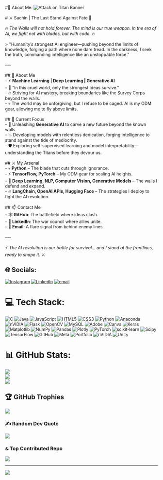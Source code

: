 #💫 About Me:
![Attack on Titan Banner](https://source.unsplash.com/1600x400/?dark,storm,anime)<br><br># ⚔️ Sachin | The Last Stand Against Fate 🏰<br><br>🔥 *The Walls will not hold forever. The mind is our true weapon. In the era of AI, we fight not with blades, but with code.* 🔥<br><br>> "Humanity’s strongest AI engineer—pushing beyond the limits of knowledge, forging a path where none dare tread. In the darkness, I seek the truth, commanding intelligence like an unstoppable force."<br><br>---<br><br>## 🧠 About Me<br>- ⚡ **Machine Learning | Deep Learning | Generative AI**<br>- 🏹 "In this cruel world, only the strongest ideas survive."<br>- 🔥 Striving for AI mastery, breaking boundaries like the Survey Corps beyond the walls.<br>- 💀 The world may be unforgiving, but I refuse to be caged. AI is my ODM gear, allowing me to fly above limits.<br><br>## 🚀 Current Focus<br>- 🔮 Unleashing **Generative AI** to carve a new future beyond the known walls.<br>- 💥 Developing models with relentless dedication, forging intelligence to stand against the tide of mediocrity.<br>- 🛡️ Exploring self-supervised learning and model interpretability—understanding the Titans before they devour us.<br><br>## ⚔️ My Arsenal<br>- 💀 **Python** – The blade that cuts through ignorance.<br>- ⚡ **TensorFlow, PyTorch** – My ODM gear for scaling AI heights.<br>- 🏰 **Deep Learning, NLP, Computer Vision, Generative Models** – The walls I defend and expand.<br>- 🔥 **LangChain, OpenAI APIs, Hugging Face** – The strategies I deploy to fight the AI revolution.<br><br>## 📫 Contact Me<br>- 🕸️ **GitHub**: The battlefield where ideas clash.<br>- 🦇 **LinkedIn**: The war council where allies unite.<br>- 📧 **Email**: A flare signal from behind enemy lines.<br><br>---<br><br>⚡ *The AI revolution is our battle for survival... and I stand at the frontlines, ready to shape it.* ⚔️<br>


## 🌐 Socials:
[![Instagram](https://img.shields.io/badge/Instagram-%23E4405F.svg?logo=Instagram&logoColor=white)](https://instagram.com/_sachx.n) [![LinkedIn](https://img.shields.io/badge/LinkedIn-%230077B5.svg?logo=linkedin&logoColor=white)](https://linkedin.com/in/https://www.linkedin.com/in/sachin-m29) [![email](https://img.shields.io/badge/Email-D14836?logo=gmail&logoColor=white)](mailto:sachin290805@gmail.com) 

# 💻 Tech Stack:
![C](https://img.shields.io/badge/c-%2300599C.svg?style=for-the-badge&logo=c&logoColor=white) ![Java](https://img.shields.io/badge/java-%23ED8B00.svg?style=for-the-badge&logo=openjdk&logoColor=white) ![JavaScript](https://img.shields.io/badge/javascript-%23323330.svg?style=for-the-badge&logo=javascript&logoColor=%23F7DF1E) ![HTML5](https://img.shields.io/badge/html5-%23E34F26.svg?style=for-the-badge&logo=html5&logoColor=white) ![CSS3](https://img.shields.io/badge/css3-%231572B6.svg?style=for-the-badge&logo=css3&logoColor=white) ![Python](https://img.shields.io/badge/python-3670A0?style=for-the-badge&logo=python&logoColor=ffdd54) ![Anaconda](https://img.shields.io/badge/Anaconda-%2344A833.svg?style=for-the-badge&logo=anaconda&logoColor=white) ![nVIDIA](https://img.shields.io/badge/cuda-000000.svg?style=for-the-badge&logo=nVIDIA&logoColor=green) ![Flask](https://img.shields.io/badge/flask-%23000.svg?style=for-the-badge&logo=flask&logoColor=white) ![OpenCV](https://img.shields.io/badge/opencv-%23white.svg?style=for-the-badge&logo=opencv&logoColor=white) ![MySQL](https://img.shields.io/badge/mysql-4479A1.svg?style=for-the-badge&logo=mysql&logoColor=white) ![Adobe](https://img.shields.io/badge/adobe-%23FF0000.svg?style=for-the-badge&logo=adobe&logoColor=white) ![Canva](https://img.shields.io/badge/Canva-%2300C4CC.svg?style=for-the-badge&logo=Canva&logoColor=white) ![Keras](https://img.shields.io/badge/Keras-%23D00000.svg?style=for-the-badge&logo=Keras&logoColor=white) ![Matplotlib](https://img.shields.io/badge/Matplotlib-%23ffffff.svg?style=for-the-badge&logo=Matplotlib&logoColor=black) ![NumPy](https://img.shields.io/badge/numpy-%23013243.svg?style=for-the-badge&logo=numpy&logoColor=white) ![Pandas](https://img.shields.io/badge/pandas-%23150458.svg?style=for-the-badge&logo=pandas&logoColor=white) ![Plotly](https://img.shields.io/badge/Plotly-%233F4F75.svg?style=for-the-badge&logo=plotly&logoColor=white) ![PyTorch](https://img.shields.io/badge/PyTorch-%23EE4C2C.svg?style=for-the-badge&logo=PyTorch&logoColor=white) ![scikit-learn](https://img.shields.io/badge/scikit--learn-%23F7931E.svg?style=for-the-badge&logo=scikit-learn&logoColor=white) ![Scipy](https://img.shields.io/badge/SciPy-%230C55A5.svg?style=for-the-badge&logo=scipy&logoColor=%white) ![TensorFlow](https://img.shields.io/badge/TensorFlow-%23FF6F00.svg?style=for-the-badge&logo=TensorFlow&logoColor=white) ![GitHub](https://img.shields.io/badge/github-%23121011.svg?style=for-the-badge&logo=github&logoColor=white) ![Meta](https://img.shields.io/badge/Meta-%230467DF.svg?style=for-the-badge&logo=Meta&logoColor=white) ![Portfolio](https://img.shields.io/badge/Portfolio-%23000000.svg?style=for-the-badge&logo=firefox&logoColor=#FF7139) ![nVIDIA](https://img.shields.io/badge/nVIDIA-%2376B900.svg?style=for-the-badge&logo=nVIDIA&logoColor=white) ![Unity](https://img.shields.io/badge/unity-%23000000.svg?style=for-the-badge&logo=unity&logoColor=white)
# 📊 GitHub Stats:
![](https://github-readme-stats.vercel.app/api?username=Sachin-M-29&theme=transparent&hide_border=false&include_all_commits=false&count_private=false)<br/>
![](https://github-readme-streak-stats.herokuapp.com/?user=Sachin-M-29&theme=transparent&hide_border=false)<br/>
![](https://github-readme-stats.vercel.app/api/top-langs/?username=Sachin-M-29&theme=transparent&hide_border=false&include_all_commits=false&count_private=false&layout=compact)

## 🏆 GitHub Trophies
![](https://github-profile-trophy.vercel.app/?username=Sachin-M-29&theme=radical&no-frame=false&no-bg=true&margin-w=4)

### ✍️ Random Dev Quote
![](https://quotes-github-readme.vercel.app/api?type=horizontal&theme=radical)

### 🔝 Top Contributed Repo
![](https://github-contributor-stats.vercel.app/api?username=Sachin-M-29&limit=5&theme=dark&combine_all_yearly_contributions=true)

---
[![](https://visitcount.itsvg.in/api?id=Sachin-M-29&icon=0&color=0)](https://visitcount.itsvg.in)

<!-- Proudly created with GPRM ( https://gprm.itsvg.in ) -->
